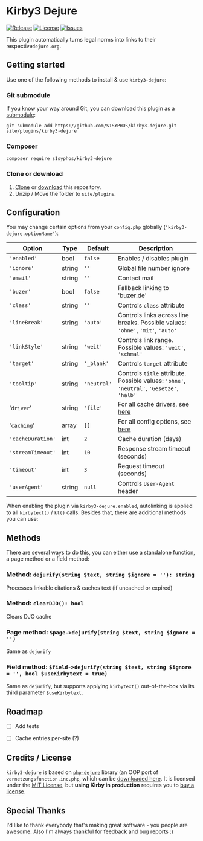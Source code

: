 # Kirby3 Dejure
[![Release](https://img.shields.io/github/release/S1SYPHOS/kirby3-dejure.svg)](https://github.com/S1SYPHOS/kirby3-dejure/releases) [![License](https://img.shields.io/github/license/S1SYPHOS/kirby3-dejure.svg)](https://github.com/S1SYPHOS/kirby3-dejure/blob/main/LICENSE) [![Issues](https://img.shields.io/github/issues/S1SYPHOS/kirby3-dejure.svg)](https://github.com/S1SYPHOS/kirby3-dejure/issues)

This plugin automatically turns legal norms into links to their respective`dejure.org`.


## Getting started
Use one of the following methods to install & use `kirby3-dejure`:

### Git submodule

If you know your way around Git, you can download this plugin as a [submodule](https://github.com/blog/2104-working-with-submodules):

```text
git submodule add https://github.com/S1SYPHOS/kirby3-dejure.git site/plugins/kirby3-dejure
```

### Composer

```text
composer require s1syphos/kirby3-dejure
```

### Clone or download

1. [Clone](https://github.com/S1SYPHOS/kirby3-dejure.git) or [download](https://github.com/S1SYPHOS/kirby3-dejure/archive/main.zip) this repository.
2. Unzip / Move the folder to `site/plugins`.


## Configuration

You may change certain options from your `config.php` globally (`'kirby3-dejure.optionName'`):

| Option            | Type   | Default     | Description                       |
| ----------------- | ------ | ----------- | --------------------------------- |
| `'enabled'`       | bool   | `false`     | Enables / disables plugin         |
| `'ignore'`        | string | `''`        | Global file number ignore         |
| `'email'`         | string | `''`        | Contact mail                      |
| `'buzer'`         | bool   | `false`     | Fallback linking to 'buzer.de'    |
| `'class'`         | string | `''`        | Controls `class` attribute        |
| `'lineBreak'`     | string | `'auto'`    | Controls links across line breaks. Possible values: `'ohne'`, `'mit'`, `'auto'` |
| `'linkStyle'`     | string | `'weit'`    | Controls link range. Possible values: `'weit'`, `'schmal'` |
| `'target'`        | string | `'_blank'`  | Controls `target` attribute       |
| `'tooltip'`       | string | `'neutral'` | Controls `title` attribute. Possible values: `'ohne'`, `'neutral'`, `'Gesetze'`, `'halb'` |
| '`driver`'        | string | `'file'`    | For all cache drivers, see [here](https://github.com/terrylinooo/simple-cache) |
| '`caching`'       | array  | `[]`        | For all config options, see [here](https://github.com/terrylinooo/simple-cache) |
| `'cacheDuration'` | int    | `2`         | Cache duration (days)             |
| `'streamTimeout'` | int    | `10`        | Response stream timeout (seconds) |
| `'timeout'`       | int    | `3`         | Request timeout (seconds)         |
| `'userAgent'`     | string | `null`      | Controls `User-Agent` header      |

When enabling the plugin via `kirby3-dejure.enabled`, autolinking is applied to all `kirbytext()` / `kt()` calls. Besides that, there are additional methods you can use:

## Methods

There are several ways to do this, you can either use a standalone function, a page method or a field method:

### Method: `dejurify(string $text, string $ignore = ''): string`

Processes linkable citations & caches text (if uncached or expired)


### Method: `clearDJO(): bool`

Clears DJO cache


### Page method: `$page->dejurify(string $text, string $ignore = '')`

Same as `dejurify`


### Field method: `$field->dejurify(string $text, string $ignore = '', bool $useKirbytext = true)`

Same as `dejurify`, but supports applying `kirbytext()` out-of-the-box via its third parameter `$useKirbytext`.


## Roadmap

- [ ] Add tests
- [ ] Cache entries per-site (?)


## Credits / License
`kirby3-dejure` is based on [`php-dejure`](https://github.com/S1SYPHOS/php-dejure) library (an OOP port of `vernetzungsfunction.inc.php`, which can be [downloaded here](https://dejure.org/vernetzung.html). It is licensed under the [MIT License](LICENSE), but **using Kirby in production** requires you to [buy a license](https://getkirby.com/buy).

## Special Thanks
I'd like to thank everybody that's making great software - you people are awesome. Also I'm always thankful for feedback and bug reports :)
